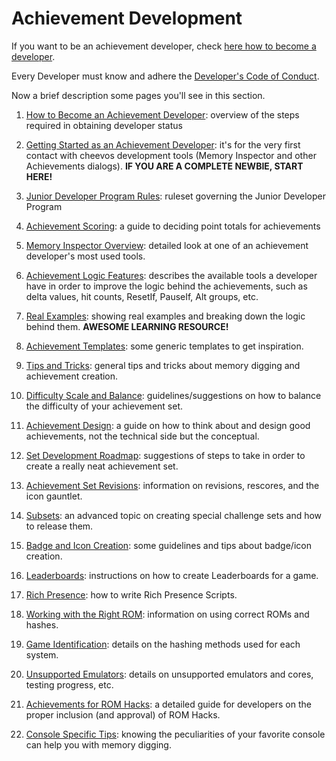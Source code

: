 # Achievement Development

If you want to be an achievement developer, check [here how to become a developer](/developer-docs/how-to-become-an-achievement-developer).

Every Developer must know and adhere the [Developer's Code of Conduct](/guidelines/developers/code-of-conduct).

Now a brief description some pages you'll see in this section.

1. [How to Become an Achievement Developer](/developer-docs/how-to-become-an-achievement-developer): overview of the steps required in obtaining developer status

2. [Getting Started as an Achievement Developer](/developer-docs/getting-started-as-an-achievement-developer): it's for the very first contact with cheevos development tools (Memory Inspector and other Achievements dialogs). **IF YOU ARE A COMPLETE NEWBIE, START HERE!**

3. [Junior Developer Program Rules](/developer-docs/jr-dev-rules): ruleset governing the Junior Developer Program

4. [Achievement Scoring](/developer-docs/achievement-scoring): a guide to deciding point totals for achievements

5. [Memory Inspector Overview](/developer-docs/memory-inspector): detailed look at one of an achievement developer's most used tools.

6. [Achievement Logic Features](/orphaned/achievement-logic-features): describes the available tools a developer have in order to improve the logic behind the achievements, such as delta values, hit counts, ResetIf, PauseIf, Alt groups, etc.

7. [Real Examples](/developer-docs/real-examples): showing real examples and breaking down the logic behind them. **AWESOME LEARNING RESOURCE!**

8. [Achievement Templates](/developer-docs/achievement-templates): some generic templates to get inspiration.

9. [Tips and Tricks](/developer-docs/tips-and-tricks): general tips and tricks about memory digging and achievement creation.

10. [Difficulty Scale and Balance](/developer-docs/difficulty-scale-and-balance): guidelines/suggestions on how to balance the difficulty of your achievement set.

11. [Achievement Design](/developer-docs/achievement-design): a guide on how to think about and design good achievements, not the technical side but the conceptual.

12. [Set Development Roadmap](/developer-docs/set-development-roadmap): suggestions of steps to take in order to create a really neat achievement set.

13. [Achievement Set Revisions](/guidelines/content/achievement-set-revisions): information on revisions, rescores, and the icon gauntlet.

14. [Subsets](/guidelines/content/subsets): an advanced topic on creating special challenge sets and how to release them.

15. [Badge and Icon Creation](/guidelines/content/badge-and-icon-guidelines): some guidelines and tips about badge/icon creation.

16. [Leaderboards](/developer-docs/leaderboards): instructions on how to create Leaderboards for a game.

17. [Rich Presence](/developer-docs/rich-presence): how to write Rich Presence Scripts.

18. [Working with the Right ROM](/guidelines/content/working-with-the-right-rom): information on using correct ROMs and hashes.

19. [Game Identification](/developer-docs/game-identification): details on the hashing methods used for each system.

20. [Unsupported Emulators](/developer-docs/unsupported-emulators-and-cores): details on unsupported emulators and cores, testing progress, etc.

21. [Achievements for ROM Hacks](/guidelines/content/achievements-for-rom-hacks): a detailed guide for developers on the proper inclusion (and approval) of ROM Hacks.

22. [Console Specific Tips](/developer-docs/console-specific-tips): knowing the peculiarities of your favorite console can help you with memory digging.
